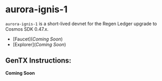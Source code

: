 # aurora-ignis-1

`aurora-ignis-1` is a short-lived devnet for the Regen Ledger upgrade to Cosmos SDK 0.47.x. 

- [Faucet](_Coming Soon_)
- [Explorer](_Coming Soon_)

## GenTX Instructions:

**Coming Soon**
